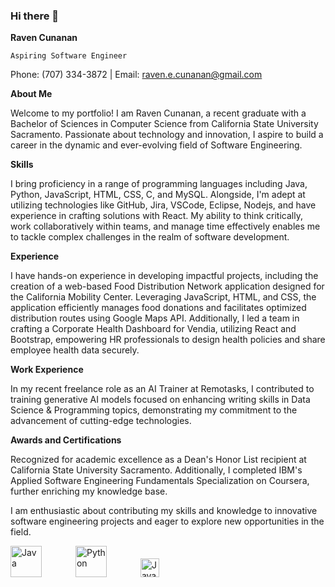 ### Hi there 👋

**Raven Cunanan**

`Aspiring Software Engineer`

Phone: (707) 334-3872 | Email: raven.e.cunanan@gmail.com

**About Me**

Welcome to my portfolio! I am Raven Cunanan, a recent graduate with a Bachelor of Sciences in Computer Science from California State University Sacramento. Passionate about technology and innovation, I aspire to build a career in the dynamic and ever-evolving field of Software Engineering.

**Skills**

I bring proficiency in a range of programming languages including Java, Python, JavaScript, HTML, CSS, C, and MySQL. Alongside, I'm adept at utilizing technologies like GitHub, Jira, VSCode, Eclipse, Nodejs, and have experience in crafting solutions with React. My ability to think critically, work collaboratively within teams, and manage time effectively enables me to tackle complex challenges in the realm of software development.

**Experience**

I have hands-on experience in developing impactful projects, including the creation of a web-based Food Distribution Network application designed for the California Mobility Center. Leveraging JavaScript, HTML, and CSS, the application efficiently manages food donations and facilitates optimized distribution routes using Google Maps API. Additionally, I led a team in crafting a Corporate Health Dashboard for Vendia, utilizing React and Bootstrap, empowering HR professionals to design health policies and share employee health data securely.

**Work Experience**

In my recent freelance role as an AI Trainer at Remotasks, I contributed to training generative AI models focused on enhancing writing skills in Data Science & Programming topics, demonstrating my commitment to the advancement of cutting-edge technologies.

**Awards and Certifications**

Recognized for academic excellence as a Dean's Honor List recipient at California State University Sacramento. Additionally, I completed IBM's Applied Software Engineering Fundamentals Specialization on Coursera, further enriching my knowledge base.

I am enthusiastic about contributing my skills and knowledge to innovative software engineering projects and eager to explore new opportunities in the field.

<p float="left">
  <img src="https://cdn.jsdelivr.net/gh/devicons/devicon/icons/java/java-original-wordmark.svg" alt="Java" width="50" height="50" style="margin-right: 50px;" />
  <img src="https://cdn.jsdelivr.net/gh/devicons/devicon/icons/python/python-original-wordmark.svg" alt="Python" width="50" height="50" style="margin-right: 50px;" />
  <img src="https://simpleicons.org/icons/javascript.svg" alt="JavaScript" width="30" height="30" style="margin-right: 20px;" />
</p>



<!--
**RavenCunanan/RavenCunanan** is a ✨ _special_ ✨ repository because its `README.md` (this file) appears on your GitHub profile.

Here are some ideas to get you started:

- 🔭 I’m currently working on ...
- 🌱 I’m currently learning ...
- 👯 I’m looking to collaborate on ...
- 🤔 I’m looking for help with ...
- 💬 Ask me about ...
- 📫 How to reach me: ...
- 😄 Pronouns: ...
- ⚡ Fun fact: ...
-->
